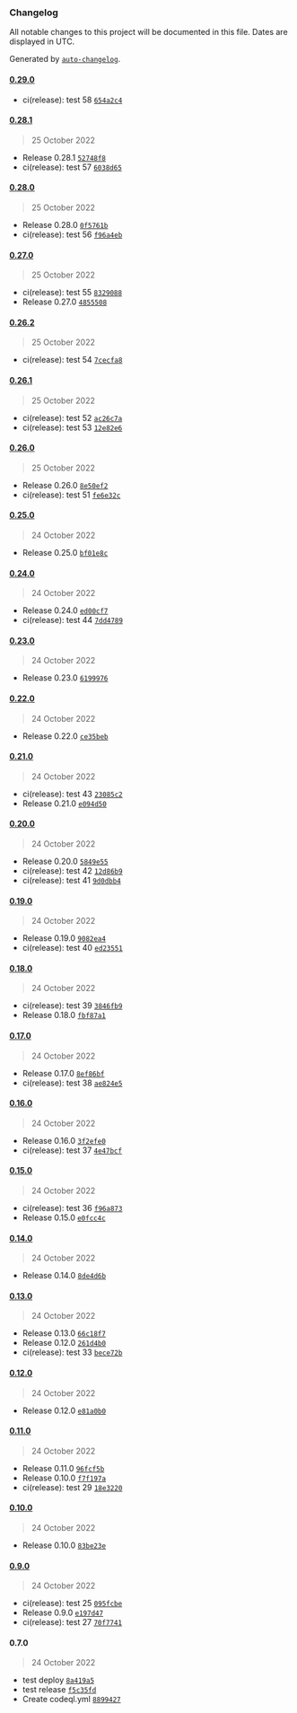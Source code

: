 ### Changelog

All notable changes to this project will be documented in this file. Dates are displayed in UTC.

Generated by [`auto-changelog`](https://github.com/CookPete/auto-changelog).

#### [0.29.0](https://github.com/davidevenbzh/website/compare/0.28.1...0.29.0)

- ci(release): test 58 [`654a2c4`](https://github.com/davidevenbzh/website/commit/654a2c4d0d868901b1ae2a99813000affa950578)

#### [0.28.1](https://github.com/davidevenbzh/website/compare/0.28.0...0.28.1)

> 25 October 2022

- Release 0.28.1 [`52748f8`](https://github.com/davidevenbzh/website/commit/52748f8055ceb09b98b70d951f75e99abef2758a)
- ci(release): test 57 [`6038d65`](https://github.com/davidevenbzh/website/commit/6038d656f3eb37cb5eedc1a5ce7318d576ac40bc)

#### [0.28.0](https://github.com/davidevenbzh/website/compare/0.27.0...0.28.0)

> 25 October 2022

- Release 0.28.0 [`0f5761b`](https://github.com/davidevenbzh/website/commit/0f5761bd6cc8b9dc9ef53dca63cb47859354d122)
- ci(release): test 56 [`f96a4eb`](https://github.com/davidevenbzh/website/commit/f96a4ebde7a163f5b14a85c468081432fd252215)

#### [0.27.0](https://github.com/davidevenbzh/website/compare/0.26.2...0.27.0)

> 25 October 2022

- ci(release): test 55 [`8329088`](https://github.com/davidevenbzh/website/commit/83290888bc2a50f93aa21b394783d10293247b0c)
- Release 0.27.0 [`4855508`](https://github.com/davidevenbzh/website/commit/485550839816d583ca2f48624ac72c9d51bb864e)

#### [0.26.2](https://github.com/davidevenbzh/website/compare/0.26.1...0.26.2)

> 25 October 2022

- ci(release): test 54 [`7cecfa8`](https://github.com/davidevenbzh/website/commit/7cecfa8417d4a6850dd4d02c5c530dfb2c016753)

#### [0.26.1](https://github.com/davidevenbzh/website/compare/0.26.0...0.26.1)

> 25 October 2022

- ci(release): test 52 [`ac26c7a`](https://github.com/davidevenbzh/website/commit/ac26c7a028acef713fc18f4cebedac12130339a8)
- ci(release): test 53 [`12e82e6`](https://github.com/davidevenbzh/website/commit/12e82e694d068e68eb9a3c5d83cfc0c6675b469e)

#### [0.26.0](https://github.com/davidevenbzh/website/compare/0.25.0...0.26.0)

> 25 October 2022

- Release 0.26.0 [`8e50ef2`](https://github.com/davidevenbzh/website/commit/8e50ef23ded6e2a54b920fdc1907b56e1696e1fa)
- ci(release): test 51 [`fe6e32c`](https://github.com/davidevenbzh/website/commit/fe6e32c3e54dcd4dd48ba0096a1a725841cdcbcd)

#### [0.25.0](https://github.com/davidevenbzh/website/compare/0.24.0...0.25.0)

> 24 October 2022

- Release 0.25.0 [`bf01e8c`](https://github.com/davidevenbzh/website/commit/bf01e8c17d9a4baa7d34b343a102e90e828c1fe2)

#### [0.24.0](https://github.com/davidevenbzh/website/compare/0.23.0...0.24.0)

> 24 October 2022

- Release 0.24.0 [`ed00cf7`](https://github.com/davidevenbzh/website/commit/ed00cf74f6ad35262a593eb10b853103943ef459)
- ci(release): test 44 [`7dd4789`](https://github.com/davidevenbzh/website/commit/7dd47890173293c91e757f5a2de64758d46e14a8)

#### [0.23.0](https://github.com/davidevenbzh/website/compare/0.22.0...0.23.0)

> 24 October 2022

- Release 0.23.0 [`6199976`](https://github.com/davidevenbzh/website/commit/6199976b5f875105d572cca734209fabc5f4eae5)

#### [0.22.0](https://github.com/davidevenbzh/website/compare/0.21.0...0.22.0)

> 24 October 2022

- Release 0.22.0 [`ce35beb`](https://github.com/davidevenbzh/website/commit/ce35beb74712d2bfef176e7bd269cdbf5f576194)

#### [0.21.0](https://github.com/davidevenbzh/website/compare/0.20.0...0.21.0)

> 24 October 2022

- ci(release): test 43 [`23085c2`](https://github.com/davidevenbzh/website/commit/23085c2b2a7a95179efa16592ca5251b5e25441c)
- Release 0.21.0 [`e094d50`](https://github.com/davidevenbzh/website/commit/e094d50556a8aad20c3d6f5c58b30803e2afd0e3)

#### [0.20.0](https://github.com/davidevenbzh/website/compare/0.19.0...0.20.0)

> 24 October 2022

- Release 0.20.0 [`5849e55`](https://github.com/davidevenbzh/website/commit/5849e555876901f917d05b52274f3faadcec3063)
- ci(release): test 42 [`12d86b9`](https://github.com/davidevenbzh/website/commit/12d86b90cb6fda85b1cd3b8944d466382a390e4f)
- ci(release): test 41 [`9d0dbb4`](https://github.com/davidevenbzh/website/commit/9d0dbb46111c0404ea3d95a53ffff0846b0b0bd6)

#### [0.19.0](https://github.com/davidevenbzh/website/compare/0.18.0...0.19.0)

> 24 October 2022

- Release 0.19.0 [`9082ea4`](https://github.com/davidevenbzh/website/commit/9082ea4575c48ef283497ccaef3757f879eaf712)
- ci(release): test 40 [`ed23551`](https://github.com/davidevenbzh/website/commit/ed23551cc9e9c2a6a9f466eb0b9b7ef476be6146)

#### [0.18.0](https://github.com/davidevenbzh/website/compare/0.17.0...0.18.0)

> 24 October 2022

- ci(release): test 39 [`3846fb9`](https://github.com/davidevenbzh/website/commit/3846fb961696018af901dd037a4308a2980dae71)
- Release 0.18.0 [`fbf87a1`](https://github.com/davidevenbzh/website/commit/fbf87a1c1a8e4311200b276b4b247707d8f5279c)

#### [0.17.0](https://github.com/davidevenbzh/website/compare/0.16.0...0.17.0)

> 24 October 2022

- Release 0.17.0 [`8ef86bf`](https://github.com/davidevenbzh/website/commit/8ef86bf740fb11f2f80c6a0b1cd8ceb77e9f0546)
- ci(release): test 38 [`ae824e5`](https://github.com/davidevenbzh/website/commit/ae824e528017d55615bd2feb89c2d68e66ca7c52)

#### [0.16.0](https://github.com/davidevenbzh/website/compare/0.15.0...0.16.0)

> 24 October 2022

- Release 0.16.0 [`3f2efe0`](https://github.com/davidevenbzh/website/commit/3f2efe0f0943ededb3b2bdc7c3eb28906a0251ba)
- ci(release): test 37 [`4e47bcf`](https://github.com/davidevenbzh/website/commit/4e47bcf0c2678257df1eff8bf68795aea165e065)

#### [0.15.0](https://github.com/davidevenbzh/website/compare/0.14.0...0.15.0)

> 24 October 2022

- ci(release): test 36 [`f96a873`](https://github.com/davidevenbzh/website/commit/f96a87356a5245ad54a6dd030ede137e0cc9036b)
- Release 0.15.0 [`e0fcc4c`](https://github.com/davidevenbzh/website/commit/e0fcc4c2f4aef4635fbffbba6503493cc209d1d4)

#### [0.14.0](https://github.com/davidevenbzh/website/compare/0.13.0...0.14.0)

> 24 October 2022

- Release 0.14.0 [`8de4d6b`](https://github.com/davidevenbzh/website/commit/8de4d6b7b57a42b54698b20715ca4c5cfc58c0cd)

#### [0.13.0](https://github.com/davidevenbzh/website/compare/0.12.0...0.13.0)

> 24 October 2022

- Release 0.13.0 [`66c18f7`](https://github.com/davidevenbzh/website/commit/66c18f706d6dfa31b9480f41d0976378a8eddef0)
- Release 0.12.0 [`261d4b0`](https://github.com/davidevenbzh/website/commit/261d4b013e0f3f79af51a63685ad6b4b5347c4a8)
- ci(release): test 33 [`bece72b`](https://github.com/davidevenbzh/website/commit/bece72b36c24edcca36e328663e5a3cf0c56d9ac)

#### [0.12.0](https://github.com/davidevenbzh/website/compare/0.11.0...0.12.0)

> 24 October 2022

- Release 0.12.0 [`e81a0b0`](https://github.com/davidevenbzh/website/commit/e81a0b067960f9f919256abb146fbfd60e71b9d1)

#### [0.11.0](https://github.com/davidevenbzh/website/compare/0.10.0...0.11.0)

> 24 October 2022

- Release 0.11.0 [`96fcf5b`](https://github.com/davidevenbzh/website/commit/96fcf5b787a8ca7a54038958b9974467fd7c9641)
- Release 0.10.0 [`f7f197a`](https://github.com/davidevenbzh/website/commit/f7f197a6c91f710f977661d3d2c9512e1bf3c7af)
- ci(release): test 29 [`18e3220`](https://github.com/davidevenbzh/website/commit/18e322026fe8ac6bf6b01b957cbb07dc1ef5560a)

#### [0.10.0](https://github.com/davidevenbzh/website/compare/0.9.0...0.10.0)

> 24 October 2022

- Release 0.10.0 [`83be23e`](https://github.com/davidevenbzh/website/commit/83be23ef3b6e8318528e761edf3bdc38f37b6519)

#### [0.9.0](https://github.com/davidevenbzh/website/compare/0.7.0...0.9.0)

> 24 October 2022

- ci(release): test 25 [`095fcbe`](https://github.com/davidevenbzh/website/commit/095fcbed51e31fd5b485b754d2f390f0e2a4356c)
- Release 0.9.0 [`e197d47`](https://github.com/davidevenbzh/website/commit/e197d4757a0228793f214f16e09548ebfda528c4)
- ci(release): test 27 [`70f7741`](https://github.com/davidevenbzh/website/commit/70f77414bc4811763d3b63e47cb73e5ba112f9a5)

#### 0.7.0

> 24 October 2022

- test deploy [`8a419a5`](https://github.com/davidevenbzh/website/commit/8a419a518d4ee67c2fe67eeb7af1bd97ccca3b5c)
- test release [`f5c35fd`](https://github.com/davidevenbzh/website/commit/f5c35fded29972acf4df04e079a3efefa5aa41fa)
- Create codeql.yml [`8899427`](https://github.com/davidevenbzh/website/commit/88994274a4396f6383a876074e2343d5ed8d9e5a)
